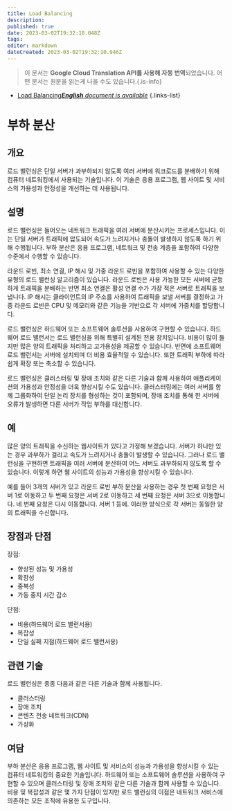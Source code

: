 ```yaml
---
title: Load Balancing
description: 
published: true
date: 2023-03-02T19:32:18.048Z
tags: 
editor: markdown
dateCreated: 2023-03-02T19:32:10.946Z
---
```


> 이 문서는 **Google Cloud Translation API를 사용해 자동 번역**되었습니다.
어떤 문서는 원문을 읽는게 나을 수도 있습니다.{.is-info}



- [Load Balancing***English** document is available*](/en/Knowledge-base/Dictionary/load-balancing)
{.links-list}
# 부하 분산

## 개요

로드 밸런싱은 단일 서버가 과부하되지 않도록 여러 서버에 워크로드를 분배하기 위해 컴퓨터 네트워킹에서 사용되는 기술입니다. 이 기술은 응용 프로그램, 웹 사이트 및 서비스의 가용성과 안정성을 개선하는 데 사용됩니다.

## 설명

로드 밸런싱은 들어오는 네트워크 트래픽을 여러 서버에 분산시키는 프로세스입니다. 이는 단일 서버가 트래픽에 압도되어 속도가 느려지거나 충돌이 발생하지 않도록 하기 위해 수행됩니다. 부하 분산은 응용 프로그램, 네트워크 및 전송 계층을 포함하여 다양한 수준에서 수행할 수 있습니다.

라운드 로빈, 최소 연결, IP 해시 및 가중 라운드 로빈을 포함하여 사용할 수 있는 다양한 유형의 로드 밸런싱 알고리즘이 있습니다. 라운드 로빈은 사용 가능한 모든 서버에 균등하게 트래픽을 분배하는 반면 최소 연결은 활성 연결 수가 가장 적은 서버로 트래픽을 보냅니다. IP 해시는 클라이언트의 IP 주소를 사용하여 트래픽을 보낼 서버를 결정하고 가중 라운드 로빈은 CPU 및 메모리와 같은 기능을 기반으로 각 서버에 가중치를 할당합니다.

로드 밸런싱은 하드웨어 또는 소프트웨어 솔루션을 사용하여 구현할 수 있습니다. 하드웨어 로드 밸런서는 로드 밸런싱을 위해 특별히 설계된 전용 장치입니다. 비용이 많이 들지만 많은 양의 트래픽을 처리하고 고가용성을 제공할 수 있습니다. 반면에 소프트웨어 로드 밸런서는 서버에 설치되며 더 비용 효율적일 수 있습니다. 또한 트래픽 부하에 따라 쉽게 확장 또는 축소할 수 있습니다.

로드 밸런싱은 클러스터링 및 장애 조치와 같은 다른 기술과 함께 사용하여 애플리케이션의 가용성과 안정성을 더욱 향상시킬 수도 있습니다. 클러스터링에는 여러 서버를 함께 그룹화하여 단일 논리 장치를 형성하는 것이 포함되며, 장애 조치를 통해 한 서버에 오류가 발생하면 다른 서버가 작업 부하를 대신합니다.

## 예

많은 양의 트래픽을 수신하는 웹사이트가 있다고 가정해 보겠습니다. 서버가 하나만 있는 경우 과부하가 걸리고 속도가 느려지거나 충돌이 발생할 수 있습니다. 그러나 로드 밸런싱을 구현하면 트래픽을 여러 서버에 분산하여 어느 서버도 과부하되지 않도록 할 수 있습니다. 이렇게 하면 웹 사이트의 성능과 가용성을 향상시킬 수 있습니다.

예를 들어 3개의 서버가 있고 라운드 로빈 부하 분산을 사용하는 경우 첫 번째 요청은 서버 1로 이동하고 두 번째 요청은 서버 2로 이동하고 세 번째 요청은 서버 3으로 이동합니다. 네 번째 요청은 다시 이동합니다. 서버 1 등에. 이러한 방식으로 각 서버는 동일한 양의 트래픽을 수신합니다.

## 장점과 단점

장점:
- 향상된 성능 및 가용성
- 확장성
- 중복성
- 가동 중지 시간 감소

단점:
- 비용(하드웨어 로드 밸런서용)
- 복잡성
- 단일 실패 지점(하드웨어 로드 밸런서용)

## 관련 기술

로드 밸런싱은 종종 다음과 같은 다른 기술과 함께 사용됩니다.
- 클러스터링
- 장애 조치
- 콘텐츠 전송 네트워크(CDN)
- 가상화

## 여담

부하 분산은 응용 프로그램, 웹 사이트 및 서비스의 성능과 가용성을 향상시킬 수 있는 컴퓨터 네트워킹의 중요한 기술입니다. 하드웨어 또는 소프트웨어 솔루션을 사용하여 구현할 수 있으며 클러스터링 및 장애 조치와 같은 다른 기술과 함께 사용할 수 있습니다. 비용 및 복잡성과 같은 몇 가지 단점이 있지만 로드 밸런싱의 이점은 네트워크 서비스에 의존하는 모든 조직에 유용한 도구입니다.